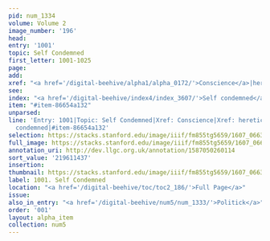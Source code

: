 ```yaml
---
pid: num_1334
volume: Volume 2
image_number: '196'
head:
entry: '1001'
topic: Self Condemned
first_letter: 1001-1025
page:
add:
xref: "<a href='/digital-beehive/alpha1/alpha_0172/'>Conscience</a>|heretick"
see:
index: "<a href='/digital-beehive/index4/index_3607/'>Self condemned</a>"
item: "#item-86654a132"
unparsed:
line: 'Entry: 1001|Topic: Self Condemned|Xref: Conscience|Xref: heretick|Index: Self
  condemned|#item-86654a132'
selection: https://stacks.stanford.edu/image/iiif/fm855tg5659/1607_0663/925,1437,2747,323/full/0/default.jpg
full_image: https://stacks.stanford.edu/image/iiif/fm855tg5659/1607_0663/full/full/0/default.jpg
annotation_uri: http://dev.llgc.org.uk/annotation/1587050260114
sort_value: '219611437'
insertion:
thumbnail: https://stacks.stanford.edu/image/iiif/fm855tg5659/1607_0663/925,1437,600,180/250,/0/default.jpg
label: 1001. Self Condemned
location: "<a href='/digital-beehive/toc/toc2_186/'>Full Page</a>"
issue:
also_in_entry: "<a href='/digital-beehive/num5/num_1333/'>Politick</a>"
order: '001'
layout: alpha_item
collection: num5
---
```

